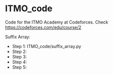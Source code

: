 # ITMO_code
Code for the ITMO Academy at Codeforces.
Check <html>https://codeforces.com/edu/course/2</html>

Suffix Array:
* Step 1: ITMO_code/suffix_array.py
* Step 2: 
* Step 3:
* Step 4:
* Step 5:

